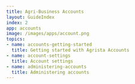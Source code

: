 ```yaml
---
title: Agri-Business Accounts
layout: GuideIndex
index: 2
app: accounts
image: /images/apps/account.png
topics:
- name: accounts-getting-started
  title: Getting started with Agrista Accounts
- name: account-settings
  title: Account settings
- name: administering-accounts
  title: Administering accounts
---
```


